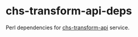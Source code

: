# chs-transform-api-deps

Perl dependencies for [chs-transform-api](https://github.com/companieshouse/chs-transform-api) service.

